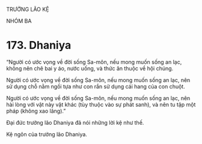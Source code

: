 TRƯỞNG LÃO KỆ

NHÓM BA

# 173. Dhaniya

“Người có ước vọng về đời sống Sa-môn, nếu mong muốn sống an lạc, không nên chê bai y áo, nước uống, và thức ăn thuộc về hội chúng.

Người có ước vọng về đời sống Sa-môn, nếu mong muốn sống an lạc, nên sử dụng chỗ nằm ngồi tựa như con rắn sử dụng cái hang của con chuột.

Người có ước vọng về đời sống Sa-môn, nếu mong muốn sống an lạc, nên hài lòng với vật này vật khác (tùy thuộc vào sự phát sanh), và nên tu tập một pháp (không xao lãng).”

Đại đức trưởng lão Dhaniya đã nói những lời kệ như thế.

Kệ ngôn của trưởng lão Dhaniya.
